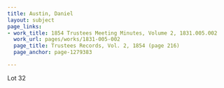 ```yaml
---
title: Austin, Daniel
layout: subject
page_links:
- work_title: 1854 Trustees Meeting Minutes, Volume 2, 1831.005.002
  work_url: pages/works/1831-005-002
  page_title: Trustees Records, Vol. 2, 1854 (page 216)
  page_anchor: page-1279383

---
```

<p>Lot 32</p>